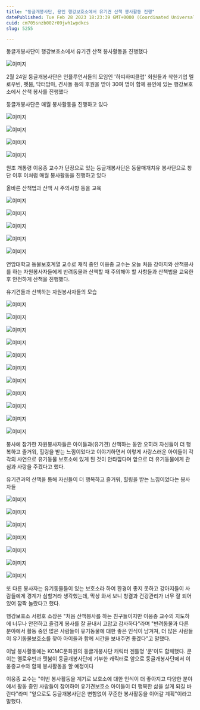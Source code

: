```yaml
---
title: "둥글개봉사단, 용인 행강보호소에서 유기견 산책 봉사활동 진행"
datePublished: Tue Feb 28 2023 18:23:39 GMT+0000 (Coordinated Universal Time)
cuid: cm705snzb002r09jwh1wpdkcs
slug: 5255

---
```



둥글개봉사단이 행강보호소에서 유기견 산책 봉사활동을 진행했다

![이미지](https://cdn.hashnode.com/res/hashnode/image/upload/v1739258764460/efa21c77-2f4f-4170-92f7-6a2e046b64dc.jpeg)

2월 24일 둥글개봉사단은 인플루언서들의 모임인 '하띠하띠클럽' 회원들과 착한기업 멜로우빈, 펫붐, 닥터맘마, 견사돌 등의 후원을 받아 30여 명이 함께 용인에 있는 행강보호소에서 산책 봉사를 진행했다

둥글개봉사단은 매월 봉사활동을 진행하고 있다

![이미지](https://cdn.hashnode.com/res/hashnode/image/upload/v1739258766619/8cbe3ad1-c7f5-4b7b-a083-9aa55614c704.jpeg)

![이미지](https://cdn.hashnode.com/res/hashnode/image/upload/v1739258768828/b56a1cdd-9e34-4a02-8456-54d22f6aafaf.jpeg)

![이미지](https://cdn.hashnode.com/res/hashnode/image/upload/v1739258770831/4e0ca389-46d6-49a7-b423-0f93f5908d71.jpeg)

![이미지](https://cdn.hashnode.com/res/hashnode/image/upload/v1739258773254/25d2322d-2299-4fc0-ae28-6a745d522a01.jpeg)

원조 개통령 이웅종 교수가 단장으로 있는 둥글개봉사단은 동물매개치유 봉사단으로 창단 이후 이처럼 매월 봉사활동을 진행하고 있다

올바른 산책법과 산책 시 주의사항 등을 교육

![이미지](https://cdn.hashnode.com/res/hashnode/image/upload/v1739258775578/3100df03-5025-4e51-a251-8c4c342d5d71.jpeg)

![이미지](https://cdn.hashnode.com/res/hashnode/image/upload/v1739258777725/5b1f802b-1e8b-4946-9c68-7a114bb341b2.jpeg)

![이미지](https://cdn.hashnode.com/res/hashnode/image/upload/v1739258779916/78afc620-0501-4bfe-9d05-2f4576d23bee.jpeg)

![이미지](https://cdn.hashnode.com/res/hashnode/image/upload/v1739258781895/7b72f2bb-250f-4c88-b5fb-dfc481c0d82a.jpeg)

![이미지](https://cdn.hashnode.com/res/hashnode/image/upload/v1739258784023/3aa226de-5a80-4a16-86c1-5401b13edb95.jpeg)

연암대학교 동물보호계열 교수로 재직 중인 이웅종 교수는 오늘 처음 강아지와 산책봉사를 하는 자원봉사자들에게 반려동물과 산책할 때 주의해야 할 사항들과 산책법을 교육한 후 안전하게 산책을 진행했다.

유기견들과 산책하는 자원봉사자들의 모습

![이미지](https://cdn.hashnode.com/res/hashnode/image/upload/v1739258786000/eeecbe9a-fc2b-4178-9959-9afc0d2664b8.jpeg)

![이미지](https://cdn.hashnode.com/res/hashnode/image/upload/v1739258787640/a00afc65-aeff-4758-9277-6f04eb9c72c6.jpeg)

![이미지](https://cdn.hashnode.com/res/hashnode/image/upload/v1739258789403/d74f5fef-f792-4690-882a-8ae8da46be80.jpeg)

![이미지](https://cdn.hashnode.com/res/hashnode/image/upload/v1739258791268/ec685aa4-388c-4dc2-b73e-ec58906c7870.jpeg)

![이미지](https://cdn.hashnode.com/res/hashnode/image/upload/v1739258793078/f1dcd1ee-f226-4f63-8ec4-04205cbd34c7.jpeg)

![이미지](https://cdn.hashnode.com/res/hashnode/image/upload/v1739258795153/78d372f4-6fc7-4d6c-aed3-3ebdd3943172.jpeg)

![이미지](https://cdn.hashnode.com/res/hashnode/image/upload/v1739258797090/cfd2f035-6186-4eca-8178-eb7e5d866f16.jpeg)

![이미지](https://cdn.hashnode.com/res/hashnode/image/upload/v1739258798749/22dd6bf9-228d-46ac-b4f9-a3c468f34227.jpeg)

![이미지](https://cdn.hashnode.com/res/hashnode/image/upload/v1739258800812/beb8387c-da93-430c-913b-50a97b1f5461.jpeg)

![이미지](https://cdn.hashnode.com/res/hashnode/image/upload/v1739258803007/b4998e79-e1fc-4695-ad92-900cfc480842.jpeg)

![이미지](https://cdn.hashnode.com/res/hashnode/image/upload/v1739258805084/27b9c59e-438e-4a31-b4ec-b31d5108355f.jpeg)

봉사에 참가한 자원봉사자들은 아이들과(유기견) 산책하는 동안 오히려 자신들이 더 행복하고 즐거워, 힐링을 받는 느낌이었다고 이야기하면서 이렇게 사랑스러운 아이들이 각각의 사연으로 유기동물 보호소에 있게 된 것이 안타깝다며 앞으로 더 유기동물에게 관심과 사랑을 주겠다고 했다.

유기견과의 산책을 통해 자신들이 더 행복하고 즐거워, 힐링을 받는 느낌이었다는 봉사자들

![이미지](https://cdn.hashnode.com/res/hashnode/image/upload/v1739258807206/dddd58d0-b495-4e7a-a31b-165d24f2a6bc.jpeg)

![이미지](https://cdn.hashnode.com/res/hashnode/image/upload/v1739258809382/e03efa69-aa51-4481-917c-aa1d9b930a67.jpeg)

![이미지](https://cdn.hashnode.com/res/hashnode/image/upload/v1739258811747/97d01b9c-e296-4748-b214-9ca41d670eca.jpeg)

![이미지](https://cdn.hashnode.com/res/hashnode/image/upload/v1739258813674/f18b2836-ef9e-4509-b7a8-fb650bac3c41.jpeg)

![이미지](https://cdn.hashnode.com/res/hashnode/image/upload/v1739258815978/ca3aa706-2bae-4faa-820c-8a28646dd262.jpeg)

![이미지](https://cdn.hashnode.com/res/hashnode/image/upload/v1739258817826/4b2d2213-d604-4b5b-80f9-5547dfb3498f.jpeg)

![이미지](https://cdn.hashnode.com/res/hashnode/image/upload/v1739258820120/9b2c499f-2ffc-4e18-894f-15a103057f31.jpeg)

또 다른 봉사자는 유기동물들이 있는 보호소라 하여 환경이 좋지 못하고 강아지들이 사람들에게 경계가 심할거라 생각했는데, 막상 와서 보니 청결과 건강관리가 너무 잘 되어 있어 깜짝 놀랐다고 했다.

행강보호소 서평호 소장은 "처음 산책봉사를 하는 친구들이지만 이웅종 교수의 지도하에 너무나 안전하고 즐겁게 봉사를 잘 끝내서 고맙고 감사하다"라며 "반려동물과 다른 분야에서 활동 중인 많은 사람들이 유기동물에 대한 좋은 인식이 남겨져, 더 많은 사람들이 유기동물보호소를 찾아 아이들과 함께 시간을 보내주면 좋겠다"고 말했다.

이날 봉사활동에는 KCMC문화원의 둥글개봉사단 캐릭터 젠틀멍 '쿤'이도 함께했다. 쿤이는 멜로우빈과 펫붐이 둥글개봉사단에 기부한 캐릭터로 앞으로 둥글개봉사단에서 이웅종교수와 함께 봉사활동을 할 예정이다

이웅종 교수는 "이번 봉사활동을 계기로 보호소에 대한 인식이 더 좋아지고 다양한 분야에서 활동 중인 사람들이 참여하여 유기견보호소 아이들이 더 행복한 삶을 살게 되길 바란다"라며 "앞으로도 둥글개봉사단은 변함없이 꾸준한 봉사활동을 이어갈 계획"이라고 말했다.